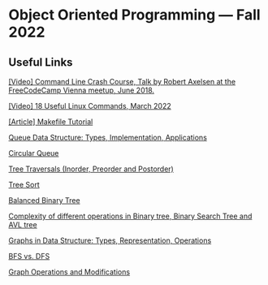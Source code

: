 # Object Oriented Programming — Fall 2022

## Useful Links

[[Video] Command Line Crash Course, Talk by Robert Axelsen at the FreeCodeCamp Vienna meetup, June 2018.](https://www.youtube.com/watch?v=yz7nYlnXLfE)

[[Video] 18 Useful Linux Commands, March 2022](https://www.youtube.com/watch?v=AVXYq8aL47Q)

[[Article] Makefile Tutorial](https://makefiletutorial.com)

[Queue Data Structure: Types, Implementation, Applications](https://www.naukri.com/learning/articles/queue-data-structure-types-implementation-applications/)

[Circular Queue](https://www.javatpoint.com/circular-queue)

[Tree Traversals (Inorder, Preorder and Postorder)](https://www.geeksforgeeks.org/tree-traversals-inorder-preorder-and-postorder/)

[Tree Sort](https://www.geeksforgeeks.org/tree-sort/)

[Balanced Binary Tree](https://www.programiz.com/dsa/balanced-binary-tree)

[Complexity of different operations in Binary tree, Binary Search Tree and AVL tree](https://www.geeksforgeeks.org/complexity-different-operations-binary-tree-binary-search-tree-avl-tree/)

[Graphs in Data Structure: Types, Representation, Operations](https://www.naukri.com/learning/articles/graphs-in-data-structure-types-representation-operations/)

[BFS vs. DFS](https://www.javatpoint.com/bfs-vs-dfs)

[Graph Operations and Modifications](https://reference.wolfram.com/language/guide/GraphModifications.html)